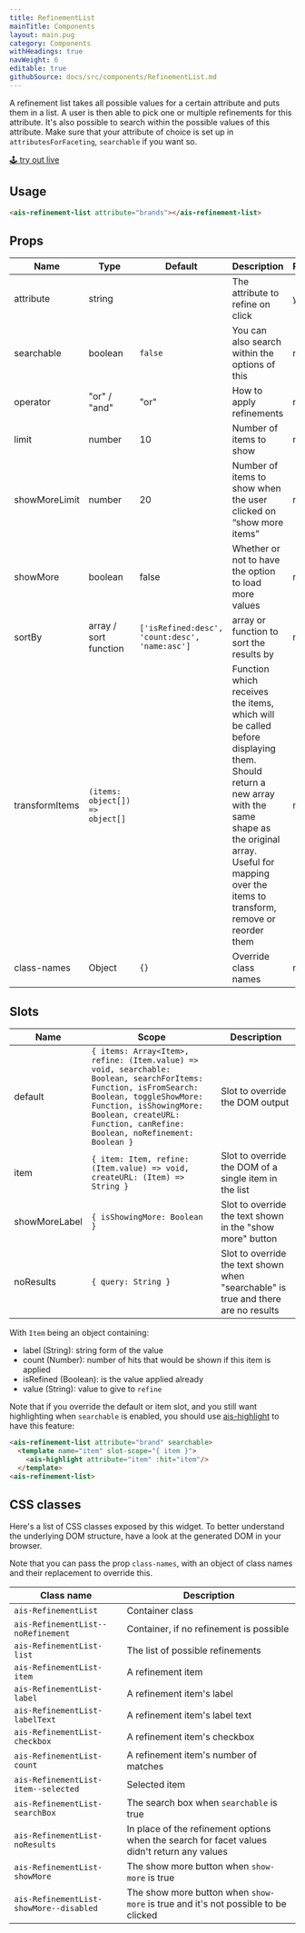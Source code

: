 ```yaml
---
title: RefinementList
mainTitle: Components
layout: main.pug
category: Components
withHeadings: true
navWeight: 6
editable: true
githubSource: docs/src/components/RefinementList.md
---
```


A refinement list takes all possible values for a certain attribute and puts them in a list. A user is then able to pick one or multiple refinements for this attribute. It's also possible to search within the possible values of this attribute. Make sure that your attribute of choice is set up in `attributesForFaceting`, `searchable` if you want so.

<a class="btn btn-static-theme" href="stories/?selectedKind=RefinementList">🕹 try out live</a>

## Usage

```html
<ais-refinement-list attribute="brands"></ais-refinement-list>
```

## Props

Name | Type | Default | Description | Required
---|---|---|---|---
attribute | string | | The attribute to refine on click | yes
searchable | boolean | `false` | You can also search within the options of this | no
operator | "or" / "and" | "or" | How to apply refinements | no
limit | number | 10 | Number of items to show | no
showMoreLimit | number | 20 | Number of items to show when the user clicked on “show more items” | no
showMore | boolean | false | Whether or not to have the option to load more values | no
sortBy | array / sort function | `['isRefined:desc', 'count:desc', 'name:asc']` | array or function to sort the results by | no
transformItems | `(items: object[]) => object[]` | | Function which receives the items, which will be called before displaying them. Should return a new array with the same shape as the original array. Useful for mapping over the items to transform, remove or reorder them | no
class-names | Object | `{}` | Override class names | no

## Slots

Name | Scope | Description
---|---|---
default | `{ items: Array<Item>, refine: (Item.value) => void, searchable: Boolean, searchForItems: Function, isFromSearch: Boolean, toggleShowMore: Function, isShowingMore: Boolean, createURL: Function, canRefine: Boolean, noRefinement: Boolean }` | Slot to override the DOM output
item | `{ item: Item, refine: (Item.value) => void, createURL: (Item) => String }` | Slot to override the DOM of a single item in the list
showMoreLabel | `{ isShowingMore: Boolean }` | Slot to override the text shown in the "show more" button
noResults | `{ query: String }` | Slot to override the text shown when "searchable" is true and there are no results

With `Item` being an object containing:

* label (String): string form of the value
* count (Number): number of hits that would be shown if this item is applied
* isRefined (Boolean): is the value applied already
* value (String): value to give to `refine`

Note that if you override the default or item slot, and you still want highlighting when `searchable` is enabled, you should use [ais-highlight](./highlight) to have this feature: 

```html
<ais-refinement-list attribute="brand" searchable>
  <template name="item" slot-scope="{ item }">
    <ais-highlight attribute="item" :hit="item"/>
  </template>
<ais-refinement-list>
```

## CSS classes

Here's a list of CSS classes exposed by this widget. To better understand the underlying
DOM structure, have a look at the generated DOM in your browser.

Note that you can pass the prop `class-names`, with an object of class names and their replacement to override this.

Class name | Description
---|---
`ais-RefinementList` | Container class
`ais-RefinementList--noRefinement` | Container, if no refinement is possible
`ais-RefinementList-list` | The list of possible refinements
`ais-RefinementList-item` | A refinement item
`ais-RefinementList-label` | A refinement item's label
`ais-RefinementList-labelText` | A refinement item's label text
`ais-RefinementList-checkbox` | A refinement item's checkbox
`ais-RefinementList-count` | A refinement item's number of matches
`ais-RefinementList-item--selected` | Selected item
`ais-RefinementList-searchBox` | The search box when `searchable` is true
`ais-RefinementList-noResults` | In place of the refinement options when the search for facet values didn't return any values
`ais-RefinementList-showMore` | The show more button when `show-more` is true
`ais-RefinementList-showMore--disabled` | The show more button when `show-more` is true and it's not possible to be clicked

